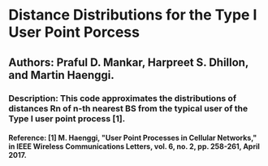 # Distance Distributions for the Type I User Point Porcess
## Authors: Praful D. Mankar, Harpreet S. Dhillon, and Martin Haenggi.
### Description: This code approximates the distributions of distances Rn of n-th nearest BS from the typical user of the Type I user point process [1].  
#### Reference: [1] M. Haenggi, "User Point Processes in Cellular Networks," in IEEE Wireless Communications Letters, vol. 6, no. 2, pp. 258-261, April 2017.
 
